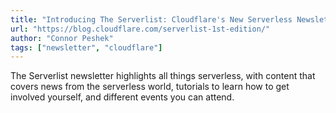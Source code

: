 ```yaml
---
title: "Introducing The Serverlist: Cloudflare's New Serverless Newsletter"
url: "https://blog.cloudflare.com/serverlist-1st-edition/"
author: "Connor Peshek"
tags: ["newsletter", "cloudflare"]
---
```


The Serverlist newsletter highlights all things serverless, with content that covers news from the serverless world, tutorials to learn how to get involved yourself, and different events you can attend.
